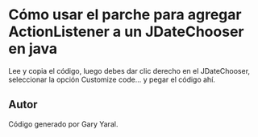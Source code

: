# Cómo usar el parche para agregar ActionListener a un JDateChooser en java
Lee y copia el código, luego debes dar clic derecho en el JDateChooser, seleccionar la opción Customize code... y pegar el código ahí. 

## Autor
Código generado por Gary Yaral.
